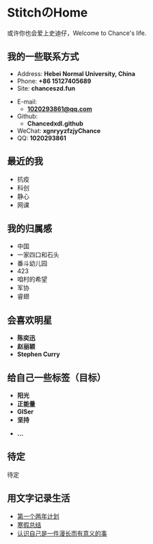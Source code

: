 # StitchのHome
或许你也会爱上史迪仔，Welcome to Chance's life.

<!-- slide -->

## 我的一些联系方式

- Address: **Hebei Normal University, China**
- Phone: **+86 15127405689**
- Site: **chanceszd.fun**

<!-- slide vertical=true -->

- E-mail:
  - **[1020293861@qq.com](mailto:i@wu-kan.cn)**
- Github:
  - **Chancedxdl.github** 
- WeChat: **xgnryyzfzjyChance**
- QQ: **1020293861**

<!-- slide -->

## 最近的我

<!-- slide vertical=true -->

  - 抗疫
  - 科创
  - 静心
  - 网课

<!-- slide -->

## 我的归属感

<!-- slide vertical=true -->

  - 中国
  - 一家四口和石头
  - 番斗幼儿园
  - 423
  - 咱村的希望
  - 军协
  - 睿翅

<!-- slide -->

## 会喜欢明星

<!-- slide vertical=true -->

- **陈奕迅**
- **赵丽颖**
- **Stephen Curry**

<!-- slide vertical=true -->

<!-- slide -->

## 给自己一些标签（目标）

<!-- slide vertical=true -->

  - **阳光**
  - **正能量**
  - **GISer**
  - **坚持**
  
  <!-- slide vertical=true -->

- **...**

<!-- slide -->

## 待定

待定

<!-- slide -->

## 用文字记录生活

- [第一个两年计划](https://www.baidu.com/?tn=80035161_1_dg)
- [寒假总结](https://www.baidu.com/?tn=80035161_1_dg)
- [认识自己是一件漫长而有意义的事](https://www.baidu.com/?tn=80035161_1_dg)

<!-- slide vertical=true -->

